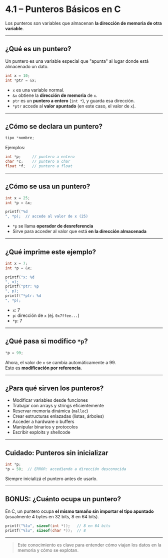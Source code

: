 # 4.1 – Punteros Básicos en C

Los punteros son variables que almacenan **la dirección de memoria de otra variable**.

---

## ¿Qué es un puntero?

Un puntero es una variable especial que "apunta" al lugar donde está almacenado un dato.

```c
int x = 10;
int *ptr = &x;
```

- `x` es una variable normal.
- `&x` obtiene la **dirección de memoria** de `x`.
- `ptr` es un **puntero a entero** (`int *`), y guarda esa dirección.
- `*ptr` accede al **valor apuntado** (en este caso, el valor de `x`).

---

## ¿Cómo se declara un puntero?

```c
tipo *nombre;
```

Ejemplos:
```c
int *p;     // puntero a entero
char *c;    // puntero a char
float *f;   // puntero a float
```

---

## ¿Cómo se usa un puntero?

```c
int x = 25;
int *p = &x;

printf("%d
", *p);  // accede al valor de x (25)
```

- `*p` se llama **operador de desreferencia**
- Sirve para acceder al valor que está **en la dirección almacenada**

---

## ¿Qué imprime este ejemplo?

```c
int x = 7;
int *p = &x;

printf("x: %d
", x);
printf("ptr: %p
", p);
printf("*ptr: %d
", *p);
```

- `x`: 7  
- `p`: dirección de `x` (ej. `0x7ffee...`)  
- `*p`: 7

---

## ¿Qué pasa si modifico `*p`?

```c
*p = 99;
```

Ahora, el valor de `x` se cambia automáticamente a 99.  
Esto es **modificación por referencia**.

---

## ¿Para qué sirven los punteros?

- Modificar variables desde funciones
- Trabajar con arrays y strings eficientemente
- Reservar memoria dinámica (`malloc`)
- Crear estructuras enlazadas (listas, árboles)
- Acceder a hardware o buffers
- Manipular binarios y protocolos
- Escribir exploits y shellcode

---

## Cuidado: Punteros sin inicializar

```c
int *p;
*p = 50;  // ERROR: accediendo a dirección desconocida
```

Siempre inicializá el puntero antes de usarlo.

---

## BONUS: ¿Cuánto ocupa un puntero?

En C, un puntero ocupa **el mismo tamaño sin importar el tipo apuntado** (usualmente 4 bytes en 32 bits, 8 en 64 bits).

```c
printf("%lu", sizeof(int *));   // 8 en 64 bits
printf("%lu", sizeof(char *));  // 8
```

---

> Este conocimiento es clave para entender cómo viajan los datos en la memoria y cómo se explotan.

